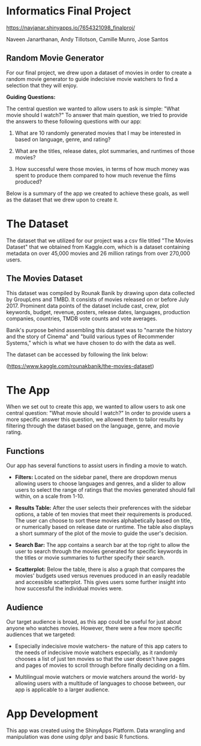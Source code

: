 # Informatics Final Project
https://navjanar.shinyapps.io/7654321098_finalproj/

Naveen Janarthanan, Andy Tillotson, Camille Munro, Jose Santos

## Random Movie Generator

For our final project, we drew upon a dataset of movies in order to create a random movie generator to guide indecisive movie watchers to find a selection that they will enjoy.

**Guiding Questions:**

The central question we wanted to allow users to ask is simple: "What movie should I watch?" To answer that main question, we tried to provide the answers to these following questions with our app:

1. What are 10 randomly generated movies that I may be interested in based on language, genre, and rating?

2. What are the titles, release dates, plot summaries, and runtimes of those movies?

3. How successful were those movies, in terms of how much money was spent to produce them compared to how much revenue the films produced?

Below is a summary of the app we created to achieve these goals, as well as the dataset that we drew upon to create it.

# The Dataset

The dataset that we utilized for our project was a csv file titled "The Movies Dataset" that we obtained from Kaggle.com, which is a dataset containing metadata on over 45,000 movies and 26 million ratings from over 270,000 users.

## The Movies Dataset

This dataset was compiled by Rounak Banik by drawing upon data collected by GroupLens and TMBD. It consists of movies released on or before July 2017. Prominent data points of the dataset include cast, crew, plot keywords, budget, revenue, posters, release dates, languages, production companies, countries, TMDB vote counts and vote averages.

Banik's purpose behind assembling this dataset was to "narrate the history and the story of Cinema" and "build various types of Recommender Systems," which is what we have chosen to do with the data as well.

The dataset can be accessed by following the link below:

(https://www.kaggle.com/rounakbanik/the-movies-dataset)


# The App

When we set out to create this app, we wanted to allow users to ask one central question: "What movie should I watch?" In order to provide users a more specific answer this question, we allowed them to tailor results by filtering through the dataset based on the language, genre, and movie rating.

## Functions

Our app has several functions to assist users in finding a movie to watch.

* **Filters:** Located on the sidebar panel, there are dropdown menus allowing users to choose languages and genres, and a slider to allow users to select the range of ratings that the movies generated should fall within, on a scale from 1-10.

* **Results Table:** After the user selects their preferences with the sidebar options, a table of ten movies that meet their requirements is produced. The user can choose to sort these movies alphabetically based on title, or numerically based on release date or runtime. The table also displays a short summary of the plot of the movie to guide the user's decision.

* **Search Bar:** The app contains a search bar at the top right to allow the user to search through the movies generated for specific keywords in the titles or movie summaries to further specify their search.

* **Scatterplot:** Below the table, there is also a graph that compares the movies' budgets used versus revenues produced in an easily readable and accessible scatterplot. This gives users some further insight into how successful the individual movies were.

## Audience

Our target audience is broad, as this app could be useful for just about anyone who watches movies. However, there were a few more specific audiences that we targeted:

* Especially indecisive movie watchers- the nature of this app caters to the needs of indecisive movie watchers especially, as it randomly chooses a list of just ten movies so that the user doesn't have pages and pages of movies to scroll through before finally deciding on a film.

* Multilingual movie watchers or movie watchers around the world- by allowing users with a multitude of languages to choose between, our app is applicable to a larger audience.


# App Development

This app was created using the ShinyApps Platform. Data wrangling and manipulation was done using dplyr and basic R functions.
